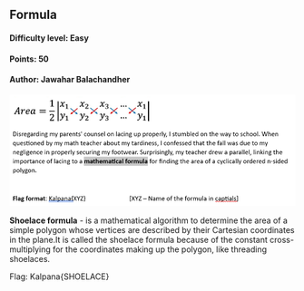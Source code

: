 ## Formula 
#### Difficulty level: Easy
#### Points: 50
#### Author: Jawahar Balachandher

![Shoelace formula](Formula.png)

**Shoelace formula** - is a mathematical algorithm to determine the area of a simple polygon whose vertices are described by their Cartesian coordinates in the plane.It is called the shoelace formula because of the constant cross-multiplying for the coordinates making up the polygon, like threading shoelaces.

Flag: Kalpana{SHOELACE}
